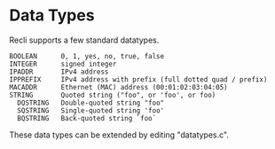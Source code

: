 # Data Types

Recli supports a few standard datatypes.

    BOOLEAN      0, 1, yes, no, true, false
    INTEGER      signed integer
    IPADDR       IPv4 address
    IPPREFIX	 IPv4 address with prefix (full dotted quad / prefix)
    MACADDR      Ethernet (MAC) address (00:01:02:03:04:05)
    STRING       Quoted string ("foo", or 'foo', or foo)
      DQSTRING   Double-quoted string "foo"
      SQSTRING   Single-quoted string 'foo'
      BQSTRING   Back-quoted string `foo`

These data types can be extended by editing "datatypes.c".
